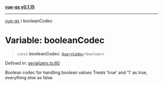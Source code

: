 [**vue-qs v0.1.15**](../README.md)

***

[vue-qs](../README.md) / booleanCodec

# Variable: booleanCodec

> `const` **booleanCodec**: [`QueryCodec`](../type-aliases/QueryCodec.md)\<`boolean`\>

Defined in: [serializers.ts:60](https://github.com/iamsomraj/vue-qs/blob/c6723d94881f5a2550faa61b4e51be4507991c23/src/serializers.ts#L60)

Boolean codec for handling boolean values
Treats 'true' and '1' as true, everything else as false
